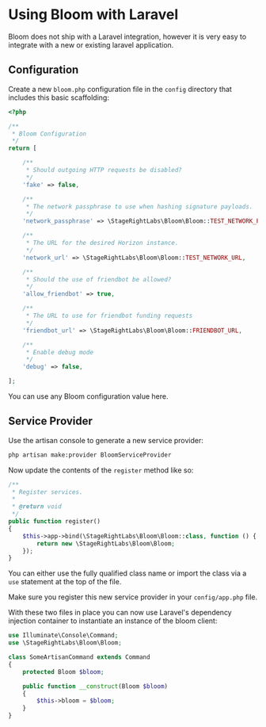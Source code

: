 # Using Bloom with Laravel

Bloom does not ship with a Laravel integration, however it is very easy to integrate with a new or existing laravel application.

## Configuration

Create a new `bloom.php` configuration file in the `config` directory that includes this basic scaffolding:

```php
<?php

/**
 * Bloom Configuration
 */
return [

    /**
     * Should outgoing HTTP requests be disabled?
     */
    'fake' => false,

    /**
     * The network passphrase to use when hashing signature payloads.
     */
    'network_passphrase' => \StageRightLabs\Bloom\Bloom::TEST_NETWORK_PASSPHRASE,

    /**
     * The URL for the desired Horizon instance.
     */
    'network_url' => \StageRightLabs\Bloom\Bloom::TEST_NETWORK_URL,

    /**
     * Should the use of friendbot be allowed?
     */
    'allow_friendbot' => true,

    /**
     * The URL to use for friendbot funding requests
     */
    'friendbot_url' => \StageRightLabs\Bloom\Bloom::FRIENDBOT_URL,

    /**
     * Enable debug mode
     */
    'debug' => false,

];
```

You can use any Bloom configuration value here.

## Service Provider

Use the artisan console to generate a new service provider:

```bash
php artisan make:provider BloomServiceProvider
```

Now update the contents of the `register` method like so:

```php
/**
 * Register services.
 *
 * @return void
 */
public function register()
{
    $this->app->bind(\StageRightLabs\Bloom\Bloom::class, function () {
        return new \StageRightLabs\Bloom\Bloom;
    });
}
```

You can either use the fully qualified class name or import the class via a `use` statement at the top of the file.

Make sure you register this new service provider in your `config/app.php` file.

With these two files in place you can now use Laravel's dependency injection container to instantiate an instance of the bloom client:

```php
use Illuminate\Console\Command;
use \StageRightLabs\Bloom\Bloom;

class SomeArtisanCommand extends Command
{
    protected Bloom $bloom;

    public function __construct(Bloom $bloom)
    {
        $this->bloom = $bloom;
    }
}
```
